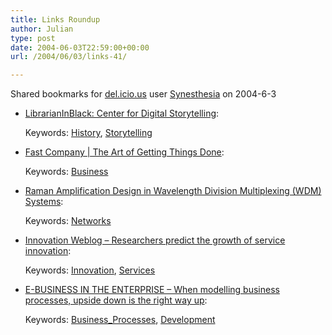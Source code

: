 ```yaml
---
title: Links Roundup
author: Julian
type: post
date: 2004-06-03T22:59:00+00:00
url: /2004/06/03/links-41/

---
```

Shared bookmarks for [del.icio.us][1] user  [Synesthesia][2] on 2004-6-3

  * [LibrarianInBlack: Center for Digital Storytelling][3]:
   
    Keywords: [History][4], [Storytelling][5]
  * [Fast Company | The Art of Getting Things Done][6]:
   
    Keywords: [Business][7]
  * [Raman Amplification Design in Wavelength Division Multiplexing (WDM) Systems][8]:
   
    Keywords: [Networks][9]
  * [Innovation Weblog &#8211; Researchers predict the growth of service innovation][10]:
   
    Keywords: [Innovation][11], [Services][12]
  * [E-BUSINESS IN THE ENTERPRISE &#8211; When modelling business processes, upside down is the right way up][13]:
   
    Keywords: [Business_Processes][14], [Development][15]

 [1]: http://del.icio.us/
 [2]: http://del.icio.us/synesthesia
 [3]: http://librarianinblack.typepad.com/librarianinblack/2004/06/center_for_digi.html "http://librarianinblack.typepad.com/librarianinblack/2004/06/center_for_digi.html"
 [4]: http://del.icio.us/synesthesia/History
 [5]: http://del.icio.us/synesthesia/Storytelling
 [6]: http://www.fastcompany.com/online/35/smith.html "http://www.fastcompany.com/online/35/smith.html"
 [7]: http://del.icio.us/synesthesia/Business
 [8]: http://www.iec.org/online/tutorials/raman/index.html "http://www.iec.org/online/tutorials/raman/index.html"
 [9]: http://del.icio.us/synesthesia/Networks
 [10]: http://www.innovationtools.com/weblog/innovationblog-detail.asp?ArticleID=462 "http://www.innovationtools.com/weblog/innovationblog-detail.asp?ArticleID=462"
 [11]: http://del.icio.us/synesthesia/Innovation
 [12]: http://del.icio.us/synesthesia/Services
 [13]: http://www.itworld.com/nl/ebiz_ent/05252004/ "http://www.itworld.com/nl/ebiz_ent/05252004/"
 [14]: http://del.icio.us/synesthesia/Business_Processes
 [15]: http://del.icio.us/synesthesia/Development